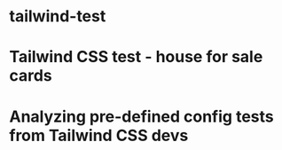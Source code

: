 # tailwind-test

# Tailwind CSS test - house for sale cards

# Analyzing pre-defined config tests from Tailwind CSS devs